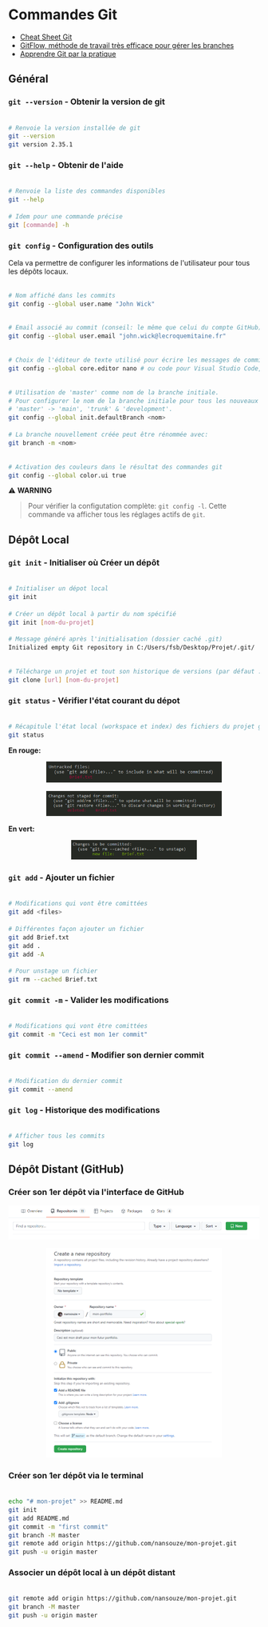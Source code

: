 # Commandes Git

- [Cheat Sheet Git](assets/pdf/Github_Git_Cheat_Sheet.pdf)
- [GitFlow, méthode de travail très efficace pour gérer les branches](https://www.atlassian.com/fr/git/tutorials/comparing-workflows/gitflow-workflow)
- [Apprendre Git par la pratique](https://learngitbranching.js.org/)

## Général

### `git --version` - Obtenir la version de git

```sh

# Renvoie la version installée de git
git --version
git version 2.35.1

```

### `git --help` - Obtenir de l'aide

```sh

# Renvoie la liste des commandes disponibles
git --help

# Idem pour une commande précise 
git [commande] -h

```

### `git config` - Configuration des outils

Cela va permettre de configurer les informations de l'utilisateur pour tous les dépôts locaux.

```sh

# Nom affiché dans les commits
git config --global user.name "John Wick"

```

```sh

# Email associé au commit (conseil: le même que celui du compte GitHub):
git config --global user.email "john.wick@lecroquemitaine.fr"

```

```sh

# Choix de l'éditeur de texte utilisé pour écrire les messages de commit:
git config --global core.editor nano # ou code pour Visual Studio Code, ou vim pour VIM etc.

```

```sh

# Utilisation de 'master' comme nom de la branche initiale.
# Pour configurer le nom de la branche initiale pour tous les nouveaux dépôts.
# 'master' -> 'main', 'trunk' & 'development'.
git config --global init.defaultBranch <nom>

# La branche nouvellement créée peut être rénommée avec:
git branch -m <nom>

```

```sh

# Activation des couleurs dans le résultat des commandes git
git config --global color.ui true

```

⚠️ **WARNING**

> Pour vérifier la configutation complète: `git config -l`. Cette commande va afficher tous les réglages actifs de `git`.

## Dépôt Local

### `git init` - Initialiser où Créer un dépôt
```sh

# Initialiser un dépot local
git init

# Créer un dépôt local à partir du nom spécifié
git init [nom-du-projet]

# Message généré après l'initialisation (dossier caché .git)
Initialized empty Git repository in C:/Users/fsb/Desktop/Projet/.git/

```

```sh

# Télécharge un projet et tout son historique de versions (par défaut : nom du repo sur le remote)
git clone [url] [nom-du-projet]

```


### `git status` - Vérifier l'état courant du dépot

```sh

# Récapitule l'état local (workspace et index) des fichiers du projet géré avec git
git status

```

**En rouge:**

<p align="center">
  <img src='assets/img/Git_Status.png'  width='70%'>
</p>

<p align="center">
  <img src='assets/img/Git_Status_2.png'  width='70%'>
</p>

**En vert:**

<p align="center">
  <img src='assets/img/Git_Status_1.png'  width='50%'>
</p>

### `git add` - Ajouter un fichier

```sh

# Modifications qui vont être comittées
git add <files>

# Différentes façon ajouter un fichier
git add Brief.txt
git add .
git add -A

# Pour unstage un fichier
git rm --cached Brief.txt

```

### `git commit -m` - Valider les modifications

```sh

# Modifications qui vont être comittées
git commit -m "Ceci est mon 1er commit"

```

### `git commit --amend` - Modifier son dernier commit

```sh

# Modification du dernier commit
git commit --amend

```

### `git log` - Historique des modifications

```sh

# Afficher tous les commits
git log

```

## Dépôt Distant (GitHub)

### Créer son 1er dépôt via l'interface de GitHub

<p align="center">
  <img src='assets/img/Repo_Create.png'  width='100%'>
</p>

<p align="center">
  <img src='assets/img/Repo_Create_2.png'  width='70%'>
</p>

### Créer son 1er dépôt via le terminal

```sh

echo "# mon-projet" >> README.md
git init
git add README.md
git commit -m "first commit"
git branch -M master
git remote add origin https://github.com/nansouze/mon-projet.git
git push -u origin master

```

### Associer un dépôt local à un dépôt distant

```sh

git remote add origin https://github.com/nansouze/mon-projet.git
git branch -M master
git push -u origin master

```



